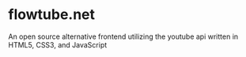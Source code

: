 # flowtube.net

An open source alternative frontend utilizing the youtube api written in HTML5, CSS3, and JavaScript
